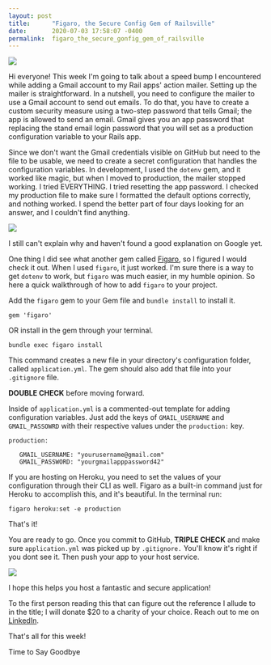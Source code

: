 ```yaml
---
layout: post
title:      "Figaro, the Secure Config Gem of Railsville"
date:       2020-07-03 17:58:07 -0400
permalink:  figaro_the_secure_gonfig_gem_of_railsville
---
```


![](https://media.giphy.com/media/l0HU20BZ6LbSEITza/giphy.gif)

Hi everyone! This week I'm going to talk about a speed bump I encountered while adding a Gmail account to my Rail apps' action mailer. Setting up the mailer is straightforward. In a nutshell, you need to configure the mailer to use a Gmail account to send out emails. To do that, you have to create a custom security measure using a two-step password that tells Gmail; the app is allowed to send an email. Gmail gives you an app password that replacing the stand email login password that you will set as a production configuration variable to your Rails app. 

Since we don't want the Gmail credentials visible on GitHub but need to the file to be usable, we need to create a secret configuration that handles the configuration variables.  In development, I used the `dotenv` gem, and it worked like magic, but when I moved to production, the mailer stopped working. I tried EVERYTHING. I tried resetting the app password. I checked my production file to make sure I formatted the default options correctly, and nothing worked. I spend the better part of four days looking for an answer, and I couldn't find anything. 

![](https://media.giphy.com/media/GyLc9e3hTYFWw/giphy.gif)

I still can't explain why and haven't found a good explanation on Google yet.

One thing I did see what another gem called [Figaro](https://github.com/laserlemon/figaro), so I figured I would check it out. When I used `figaro`, it just worked. I'm sure there is a way to  get `dotenv` to work, but `figaro` was much easier, in my humble opinion. So here a quick walkthrough of how to add `figaro` to your project. 


Add the `figaro` gem to your Gem file and `bundle install` to install it.

`gem 'figaro'`


OR install in the gem through your terminal.

`bundle exec figaro install`

This command creates a new file in your directory's configuration folder, called `application.yml`. The gem should also add that file into your `.gitignore` file. 

**DOUBLE CHECK** before moving forward. 

Inside of `application.yml` is a commented-out template for adding configuration variables. Just add the keys of `GMAIL_USERNAME` and `GMAIL_PASSOWRD` with their respective values under the `production:` key. 


```
production:

   GMAIL_USERNAME: "yourusername@gmail.com"
   GMAIL_PASSWORD: "yourgmailapppassword42"
```

If you are hosting on Heroku, you need to set the values of your configuration through their CLI as well. Figaro as a built-in command just for Heroku to accomplish this, and it's beautiful. In the terminal run:

`figaro heroku:set -e production`


That's it!

You are ready to go. Once you commit to GitHub, **TRIPLE CHECK** and make sure `application.yml` was picked up by `.gitignore.` You'll know it's right if you dont see it. Then push your app to your host service. 

![](https://media.giphy.com/media/SjJtvObPvnTeE/giphy.gif)

I hope this helps you host a fantastic and secure application!

To the first person reading this that can figure out the reference I allude to in the title; I will donate $20 to a charity of your choice. Reach out to me on [LinkedIn](https://www.linkedin.com/in/christopherkalfas/).

That's all for this week!

Time to Say Goodbye






